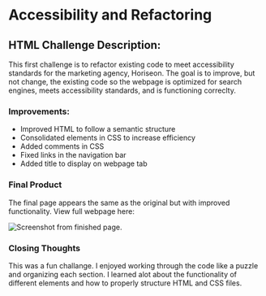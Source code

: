 # Accessibility and Refactoring

## HTML Challenge Description:

This first challenge is to refactor existing code to meet accessibility standards for the marketing agency, Horiseon. The goal is to improve, but not change, the existing code so the webpage is optimized for search engines, meets accessibility standards, and is functioning correclty.

### Improvements:

* Improved HTML to follow a semantic structure
* Consolidated elements in CSS to increase efficiency
* Added comments in CSS 
* Fixed links in the navigation bar
* Added title to display on webpage tab

### Final Product

The final page appears the same as the original but with improved functionality. View full webpage here: 

![Screenshot from finished page.](./assets/images/Horiseon_Screenshot_index.html.png)



### Closing Thoughts

This was a fun challange. I enjoyed working through the code like a puzzle and organizing each section. I learned alot about the functionality of different elements and how to properly structure HTML and CSS files. 

